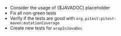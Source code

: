 * Consider the usage of {$JAVADOC} placeholder
* Fix all non-green tests
* Verify if the tests are good with ```org.pitest:pitest-maven:mutationCoverage```
* Create new tests for  ```wrapInJavaDoc```